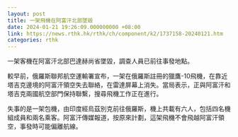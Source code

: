 ```yaml
---
layout: post
title: 一架飛機在阿富汗北部墜毀
date: 2024-01-21 19:26:09.000000000 +08:00
link: https://news.rthk.hk/rthk/ch/component/k2/1737158-20240121.htm
categories: rthk
---
```


一架客機在阿富汗北部巴達赫尚省墜毀，調查人員已前往事發地點。

較早前，俄羅斯聯邦航空運輸署宣布，一架在俄羅斯註冊的獵鷹-10飛機，在靠近塔吉克邊境的阿富汗領空失去聯絡，在雷達屏幕上消失。當局表示，正與阿富汗和塔吉克兩國航空部門保持聯繫，搜尋飛機工作正在進行。

失事的是一架包機，由印度經烏茲別克前往俄羅斯，機上共載有六人，包括四名機組成員和兩名乘客。阿富汗傳媒報道，按原來計劃，這架飛機不會飛越阿富汗領空，事發時可能偏離航線。
